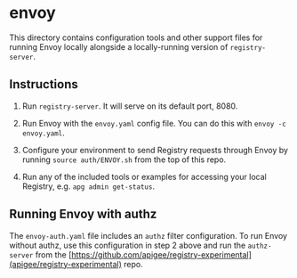 # envoy

This directory contains configuration tools and other support files for running
Envoy locally alongside a locally-running version of `registry-server`.

## Instructions

1. Run `registry-server`. It will serve on its default port, 8080.

2. Run Envoy with the `envoy.yaml` config file. You can do this with
   `envoy -c envoy.yaml`.

3. Configure your environment to send Registry requests through Envoy by
   running `source auth/ENVOY.sh` from the top of this repo.

4. Run any of the included tools or examples for accessing your local Registry,
   e.g. `apg admin get-status`.

## Running Envoy with authz

The `envoy-auth.yaml` file includes an `authz` filter configuration. To run
Envoy without authz, use this configuration in step 2 above and run the
`authz-server` from the
[https://github.com/apigee/registry-experimental](apigee/registry-experimental)
repo.
